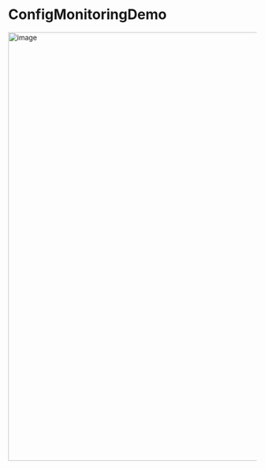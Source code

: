 # ConfigMonitoringDemo
<img width="1855" height="867" alt="image" src="https://github.com/user-attachments/assets/c7af7c8a-d0a7-4908-b8aa-3dae960d8219" />
